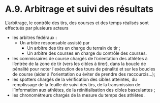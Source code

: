 # A.9. Arbitrage et suivi des résultats

L’arbitrage, le contrôle des tirs, des courses et des temps réalisés sont effectués par plusieurs acteurs

- les arbitres fédéraux : 
  - Un arbitre responsable assisté par 
    - Un arbitre des tirs en charge du terrain de tir ; 
    - Un arbitre des courses en charge du contrôle des courses.
- les commissaires de course chargés de l’orientation des athlètes à l’entrée de la zone de tir (vers les
  cibles à tirer), dans la boucle de pénalité pour noter l'exécution des tours de pénalité et sur les boucles
  de course (aider à l'orientation ou éviter de prendre des raccourcis...);
- les spotters chargés de la vérification des cibles atteintes, du remplissage de la feuille de suivi des tirs,
  de la transmission de l’information aux athlètes, de la réinitialisation des cibles basculantes ;
- les chronométreurs chargés de la mesure du temps des athlètes .
